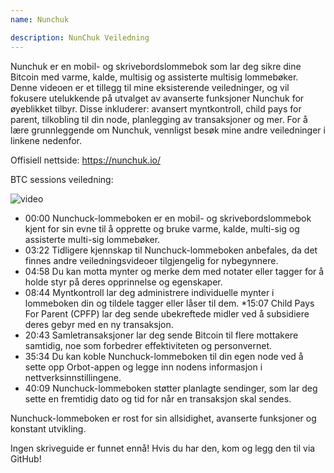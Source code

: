 ```yaml
---
name: Nunchuk

description: NunChuk Veiledning
---
```


Nunchuk er en mobil- og skrivebordslommebok som lar deg sikre dine Bitcoin med varme, kalde, multisig og assisterte multisig lommebøker. Denne videoen er et tillegg til mine eksisterende veiledninger, og vil fokusere utelukkende på utvalget av avanserte funksjoner Nunchuk for øyeblikket tilbyr. Disse inkluderer: avansert myntkontroll, child pays for parent, tilkobling til din node, planlegging av transaksjoner og mer. For å lære grunnleggende om Nunchuk, vennligst besøk mine andre veiledninger i linkene nedenfor.

Offisiell nettside: https://nunchuk.io/

BTC sessions veiledning:

![video](https://youtu.be/ugzdX0Q0Cgs?si=X-ZsK9Y_0-IHBCj4)

- 00:00 Nunchuck-lommeboken er en mobil- og skrivebordslommebok kjent for sin evne til å opprette og bruke varme, kalde, multi-sig og assisterte multi-sig lommebøker.
- 03:22 Tidligere kjennskap til Nunchuck-lommeboken anbefales, da det finnes andre veiledningsvideoer tilgjengelig for nybegynnere.
- 04:58 Du kan motta mynter og merke dem med notater eller tagger for å holde styr på deres opprinnelse og egenskaper.
- 08:44 Myntkontroll lar deg administrere individuelle mynter i lommeboken din og tildele tagger eller låser til dem.
  \*15:07 Child Pays For Parent (CPFP) lar deg sende ubekreftede midler ved å subsidiere deres gebyr med en ny transaksjon.
- 20:43 Samletransaksjoner lar deg sende Bitcoin til flere mottakere samtidig, noe som forbedrer effektiviteten og personvernet.
- 35:34 Du kan koble Nunchuck-lommeboken til din egen node ved å sette opp Orbot-appen og legge inn nodens informasjon i nettverksinnstillingene.
- 40:09 Nunchuck-lommeboken støtter planlagte sendinger, som lar deg sette en fremtidig dato og tid for når en transaksjon skal sendes.

Nunchuck-lommeboken er rost for sin allsidighet, avanserte funksjoner og konstant utvikling.

Ingen skriveguide er funnet ennå! Hvis du har den, kom og legg den til via GitHub!